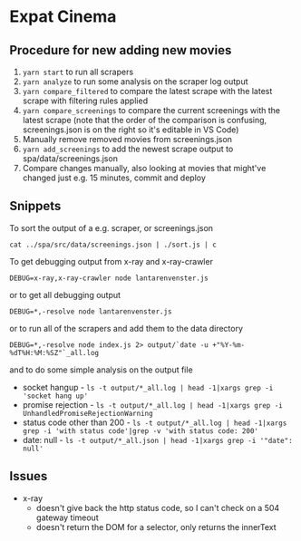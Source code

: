 # Expat Cinema

## Procedure for new adding new movies

1. `yarn start` to run all scrapers
1. `yarn analyze` to run some analysis on the scraper log output
1. `yarn compare_filtered` to compare the latest scrape with the latest scrape with filtering rules applied
1. `yarn compare_screenings` to compare the current screenings with the latest scrape (note that the order of the comparison is confusing, screenings.json is on the right so it's editable in VS Code)
1. Manually remove removed movies from screenings.json
1. `yarn add_screenings` to add the newest scrape output to spa/data/screenings.json
1. Compare changes manually, also looking at movies that might've changed just e.g. 15 minutes, commit and deploy

## Snippets

To sort the output of a e.g. scraper, or screenings.json

```
cat ../spa/src/data/screenings.json | ./sort.js | c
```

To get debugging output from x-ray and x-ray-crawler

```
DEBUG=x-ray,x-ray-crawler node lantarenvenster.js
```

or to get all debugging output

```
DEBUG=*,-resolve node lantarenvenster.js
```

or to run all of the scrapers and add them to the data directory

```
DEBUG=*,-resolve node index.js 2> output/`date -u +"%Y-%m-%dT%H:%M:%SZ"`_all.log
```

and to do some simple analysis on the output file

- socket hangup - `ls -t output/*_all.log | head -1|xargs grep -i 'socket hang up'`
- promise rejection - `ls -t output/*_all.log | head -1|xargs grep -i UnhandledPromiseRejectionWarning`
- status code other than 200 - `ls -t output/*_all.log | head -1|xargs grep -i 'with status code'|grep -v 'with status code: 200'`
- date: null - `ls -t output/*_all.json | head -1|xargs grep -i '"date": null'`

## Issues

- x-ray
  - doesn't give back the http status code, so I can't check on a 504 gateway timeout
  - doesn't return the DOM for a selector, only returns the innerText
